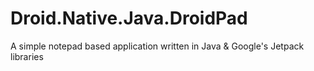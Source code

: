 # Droid.Native.Java.DroidPad
A simple notepad based application written in Java &amp; Google's Jetpack libraries
